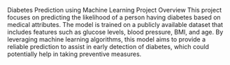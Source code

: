 Diabetes Prediction using Machine Learning
Project Overview
This project focuses on predicting the likelihood of a person having diabetes based on medical attributes. The model is trained on a publicly available dataset that includes features such as glucose levels, blood pressure, BMI, and age. By leveraging machine learning algorithms, this model aims to provide a reliable prediction to assist in early detection of diabetes, which could potentially help in taking preventive measures.

